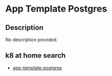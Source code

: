 # App Template Postgres

## Description

No description provided.

## k8 at home search

- [app-template-postgres](https://nanne.dev/k8s-at-home-search/#/app-template-postgres)
